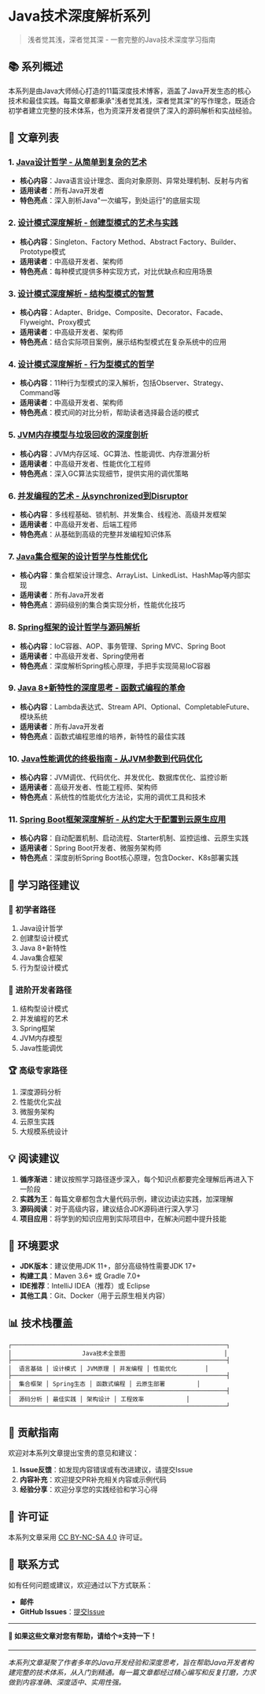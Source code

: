 # Java技术深度解析系列

> 浅者觉其浅，深者觉其深 - 一套完整的Java技术深度学习指南

## 📚 系列概述

本系列是由Java大师倾心打造的11篇深度技术博客，涵盖了Java开发生态的核心技术和最佳实践。每篇文章都秉承"浅者觉其浅，深者觉其深"的写作理念，既适合初学者建立完整的技术体系，也为资深开发者提供了深入的源码解析和实战经验。

## 📖 文章列表

### 1. [Java设计哲学 - 从简单到复杂的艺术](./01-java-design-philosophy.md)
- **核心内容**：Java语言设计理念、面向对象原则、异常处理机制、反射与内省
- **适用读者**：所有Java开发者
- **特色亮点**：深入剖析Java"一次编写，到处运行"的底层实现

### 2. [设计模式深度解析 - 创建型模式的艺术与实践](./02-creational-design-patterns.md)
- **核心内容**：Singleton、Factory Method、Abstract Factory、Builder、Prototype模式
- **适用读者**：中高级开发者、架构师
- **特色亮点**：每种模式提供多种实现方式，对比优缺点和应用场景

### 3. [设计模式深度解析 - 结构型模式的智慧](./03-structural-design-patterns.md)
- **核心内容**：Adapter、Bridge、Composite、Decorator、Facade、Flyweight、Proxy模式
- **适用读者**：中高级开发者、架构师
- **特色亮点**：结合实际项目案例，展示结构型模式在复杂系统中的应用

### 4. [设计模式深度解析 - 行为型模式的哲学](./04-behavioral-design-patterns.md)
- **核心内容**：11种行为型模式的深入解析，包括Observer、Strategy、Command等
- **适用读者**：中高级开发者、架构师
- **特色亮点**：模式间的对比分析，帮助读者选择最合适的模式

### 5. [JVM内存模型与垃圾回收的深度剖析](./05-jvm-memory-management.md)
- **核心内容**：JVM内存区域、GC算法、性能调优、内存泄漏分析
- **适用读者**：中高级开发者、性能优化工程师
- **特色亮点**：深入GC算法实现细节，提供实用的调优策略

### 6. [并发编程的艺术 - 从synchronized到Disruptor](./06-concurrent-programming.md)
- **核心内容**：多线程基础、锁机制、并发集合、线程池、高级并发框架
- **适用读者**：中高级开发者、后端工程师
- **特色亮点**：从基础到高级的完整并发编程知识体系

### 7. [Java集合框架的设计哲学与性能优化](./07-java-collections-framework.md)
- **核心内容**：集合框架设计理念、ArrayList、LinkedList、HashMap等内部实现
- **适用读者**：所有Java开发者
- **特色亮点**：源码级别的集合类实现分析，性能优化技巧

### 8. [Spring框架的设计哲学与源码解析](./08-spring-framework-philosophy.md)
- **核心内容**：IoC容器、AOP、事务管理、Spring MVC、Spring Boot
- **适用读者**：中高级开发者、Spring使用者
- **特色亮点**：深度解析Spring核心原理，手把手实现简易IoC容器

### 9. [Java 8+新特性的深度思考 - 函数式编程的革命](./09-java8-features-functional-programming.md)
- **核心内容**：Lambda表达式、Stream API、Optional、CompletableFuture、模块系统
- **适用读者**：所有Java开发者
- **特色亮点**：函数式编程思维的培养，新特性的最佳实践

### 10. [Java性能调优的终极指南 - 从JVM参数到代码优化](./10-java-performance-tuning.md)
- **核心内容**：JVM调优、代码优化、并发优化、数据库优化、监控诊断
- **适用读者**：高级开发者、性能工程师、架构师
- **特色亮点**：系统性的性能优化方法论，实用的调优工具和技术

### 11. [Spring Boot框架深度解析 - 从约定大于配置到云原生应用](./11-springboot-framework-deep-dive.md)
- **核心内容**：自动配置机制、启动流程、Starter机制、监控运维、云原生实践
- **适用读者**：Spring Boot开发者、微服务架构师
- **特色亮点**：深度剖析Spring Boot核心原理，包含Docker、K8s部署实践

## 🎯 学习路径建议

### 🌱 初学者路径
1. Java设计哲学
2. 创建型设计模式
3. Java 8+新特性
4. Java集合框架
5. 行为型设计模式

### 🚀 进阶开发者路径
1. 结构型设计模式
2. 并发编程的艺术
3. Spring框架
4. JVM内存模型
5. Java性能调优

### 🏆 高级专家路径
1. 深度源码分析
2. 性能优化实战
3. 微服务架构
4. 云原生实践
5. 大规模系统设计

## 💡 阅读建议

1. **循序渐进**：建议按照学习路径逐步深入，每个知识点都要完全理解后再进入下一阶段
2. **实践为王**：每篇文章都包含大量代码示例，建议边读边实践，加深理解
3. **源码阅读**：对于高级内容，建议结合JDK源码进行深入学习
4. **项目应用**：将学到的知识应用到实际项目中，在解决问题中提升技能

## 🔧 环境要求

- **JDK版本**：建议使用JDK 11+，部分高级特性需要JDK 17+
- **构建工具**：Maven 3.6+ 或 Gradle 7.0+
- **IDE推荐**：IntelliJ IDEA（推荐）或 Eclipse
- **其他工具**：Git、Docker（用于云原生相关内容）

## 📊 技术栈覆盖

```
┌─────────────────────────────────────────────────────────────┐
│                    Java技术全景图                            │
├─────────────────────────────────────────────────────────────┤
│  语言基础 │ 设计模式 │ JVM原理 │ 并发编程 │ 性能优化        │
├─────────────────────────────────────────────────────────────┤
│  集合框架 │ Spring生态 │ 函数式编程 │ 云原生部署         │
├─────────────────────────────────────────────────────────────┤
│  源码分析 │ 最佳实践 │ 架构设计 │ 工程效率            │
└─────────────────────────────────────────────────────────────┘
```

## 🤝 贡献指南

欢迎对本系列文章提出宝贵的意见和建议：

1. **Issue反馈**：如发现内容错误或有改进建议，请提交Issue
2. **内容补充**：欢迎提交PR补充相关内容或示例代码
3. **经验分享**：欢迎分享您的实践经验和学习心得

## 📄 许可证

本系列文章采用 [CC BY-NC-SA 4.0](https://creativecommons.org/licenses/by-nc-sa/4.0/) 许可证。

## 📧 联系方式

如有任何问题或建议，欢迎通过以下方式联系：

- **邮件**
- **GitHub Issues**：[提交Issue](../../issues)

---

**🌟 如果这些文章对您有帮助，请给个⭐️支持一下！**

---

*本系列文章凝聚了作者多年的Java开发经验和深度思考，旨在帮助Java开发者构建完整的技术体系，从入门到精通。每一篇文章都经过精心编写和反复打磨，力求做到内容准确、深度适中、实用性强。*